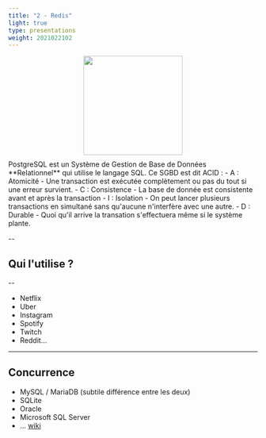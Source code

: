 ```yaml
---
title: "2 - Redis"
light: true
type: presentations
weight: 2021022102
---
```



<div style="display: flex; align-content: center; justify-content: center; margin-bottom: 10px;">
<img src="../redis.svg" style="width:200px;"/>
</div>
PostgreSQL est un Système de Gestion de Base de Données **Relationnel** qui utilise le langage SQL. 
Ce SGBD est dit ACID : 
- A : Atomicité - Une transaction est exécutée complètement ou pas du tout si une erreur survient. 
- C : Consistence - La base de donnée est consistente avant et après la transaction
- I : Isolation - On peut lancer plusieurs transactions en simultané sans qu'aucune n'interfère avec une autre.
- D : Durable - Quoi qu'il arrive la transation s'effectuera même si le système plante.

--

## Qui l'utilise ?

--
- Netflix
- Uber
- Instagram
- Spotify
- Twitch
- Reddit...

---

## Concurrence

- MySQL / MariaDB (subtile différence entre les deux)
- SQLite
- Oracle
- Microsoft SQL Server
- ... [wiki](https://www.wikiwand.com/en/Comparison_of_relational_database_management_systems)




